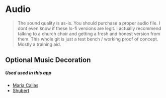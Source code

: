 # Audio

> The sound quality is as-is. You should purchase a proper audio file. I dont even know if these lo-fi versions are legit.
> I actually recommend talking to a church choir and getting a fresh and honest version from them.
> This whole git is just a test bench / working proof of concept. Mostly a training aid.

## Optional Music Decoration

##### Used used in this app
* [Maria Callas](http://a.tumblr.com/tumblr_lia3pvqnO81qzvvkmo1.mp3)
* [Shubert](http://mp3freedownloadskull.com/maria_callas_ave_maria.html)
